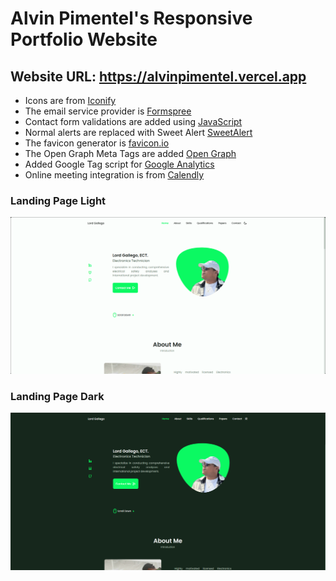# Alvin Pimentel's Responsive Portfolio Website

## Website URL: https://alvinpimentel.vercel.app

<!-- - The design is based on [Bedimcode](https://github.com/bedimcode) -->

- Icons are from [Iconify](https://icon-sets.iconify.design/uil/brackets-curly/)
- The email service provider is [Formspree](https://formspree.io/)
- Contact form validations are added using [JavaScript](https://www.youtube.com/watch?v=fz8bwvn9lA4)
- Normal alerts are replaced with Sweet Alert [SweetAlert](https://sweetalert.js.org)
- The favicon generator is [favicon.io](https://favicon.io/favicon-generator/)
- The Open Graph Meta Tags are added [Open Graph](https://ogp.me/)
  <!-- - Videos are embedded from [YouTube](https://www.youtube.com) -->
  <!-- - Presentations are embedded from [Beautiful.ai](https://www.beautiful.ai) -->
- Added Google Tag script for [Google Analytics](https://analytics.google.com)
- Online meeting integration is from [Calendly](https://calendly.com/)
<!-- - Chatbot integration is from [Crisp](https://crisp.chat/en/) -->

### Landing Page Light

![preview img](./assets/snaps/light.png)

### Landing Page Dark

![preview img](./assets/snaps/dark.png)
